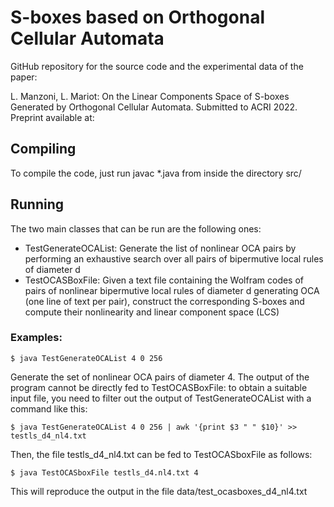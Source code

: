 # S-boxes based on Orthogonal Cellular Automata

GitHub repository for the source code and the experimental data of the paper: 

L. Manzoni, L. Mariot: On the Linear Components Space of S-boxes Generated by Orthogonal Cellular Automata. Submitted to ACRI 2022. Preprint available at:

Compiling
---------
To compile the code, just run javac *.java from inside the directory src/

Running
-------
The two main classes that can be run are the following ones:

* TestGenerateOCAList: Generate the list of nonlinear OCA pairs by performing an exhaustive search over all pairs of bipermutive local rules of diameter d
* TestOCASBoxFile: Given a text file containing the Wolfram codes of pairs of nonlinear bipermutive local rules of diameter d generating OCA (one line of text per pair), construct the corresponding S-boxes and compute their nonlinearity and linear component space (LCS)     

### Examples:

```
$ java TestGenerateOCAList 4 0 256
```

Generate the set of nonlinear OCA pairs of diameter 4. The output of the program cannot be directly fed to TestOCASBoxFile: to obtain a suitable input file, you need to filter out the output of TestGenerateOCAList with a command like this:

```
$ java TestGenerateOCAList 4 0 256 | awk '{print $3 " " $10}' >> testls_d4_nl4.txt
```

Then, the file testls_d4_nl4.txt can be fed to TestOCASboxFile as follows:

```
$ java TestOCASboxFile testls_d4.nl4.txt 4
```

This will reproduce the output in the file data/test_ocasboxes_d4_nl4.txt
